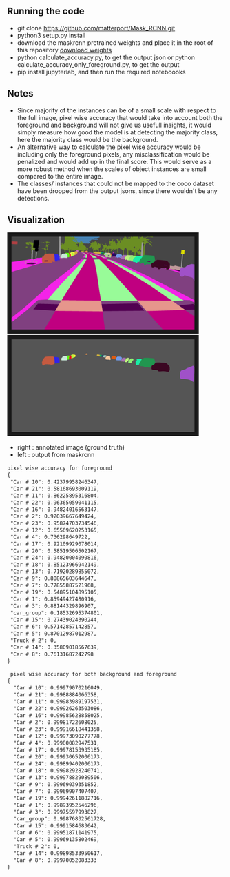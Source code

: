 ## Running the code
 - git clone https://github.com/matterport/Mask_RCNN.git
 - python3 setup.py install
 - download the maskrcnn pretrained weights and place it in the root of this repository [download weights](https://github.com/matterport/Mask_RCNN/releases/download/v2.0/mask_rcnn_coco.h5)
 - python calculate_accuracy.py, to get the output json or python calculate_accuracy_only_foreground.py, to get the output
 - pip install jupyterlab, and then run the required noteboooks

## Notes
 - Since majority of the instances can be of a small scale with respect to the full image, pixel wise accuracy that would take into account both the foreground and background will not give us usefull insights, it would simply measure how good the model is at detecting the majority class, here the majority class would be the background.
 - An alternative way to calculate the pixel wise accuracy would be including only the foreground pixels, any misclassification would be penalized and would add up in the final score. This would serve as a more robust method when the scales of object instances are small compared to the entire image.
 - The classes/ instances that could not be mapped to the coco dataset have been dropped from the output jsons, since there wouldn't be any detections.
 
 
 ## Visualization

  <a href="annotated_image.png" target="_blank"><img 
src="annotated_image.png" alt="annotation" width="425" height="215" 
border="10" /></a>
<a href="output_color_mask.png" target="_blank"><img 
src="output_color_mask.png" alt="output" width="425" height="215" 
border="10" /></a>
 - right : annotated image (ground truth)
 - left : output from maskrcnn
 ```
 pixel wise accuracy for foreground
{
  "Car # 10": 0.42379958246347,
  "Car # 21": 0.58168693009119,
  "Car # 11": 0.86225895316804,
  "Car # 22": 0.96365059041115,
  "Car # 16": 0.94824016563147,
  "Car # 2": 0.92039667649424,
  "Car # 23": 0.95874703734546,
  "Car # 12": 0.65569620253165,
  "Car # 4": 0.736298649722,
  "Car # 17": 0.92109929078014,
  "Car # 20": 0.58519506502167,
  "Car # 24": 0.94820004090816,
  "Car # 18": 0.85123966942149,
  "Car # 13": 0.71920289855072,
  "Car # 9": 0.80865603644647,
  "Car # 7": 0.77855887521968,
  "Car # 19": 0.54895104895105,
  "Car # 1": 0.85949427480916,
  "Car # 3": 0.88144329896907,
  "car_group": 0.18532695374801,
  "Car # 15": 0.27439024390244,
  "Car # 6": 0.57142857142857,
  "Car # 5": 0.87012987012987,
  "Truck # 2": 0,
  "Car # 14": 0.35809018567639,
  "Car # 8": 0.76131687242798
}

``` 
 
 
```
 pixel wise accuracy for both background and foreground
{
  "Car # 10": 0.99979070216049,
  "Car # 21": 0.9988884066358,
  "Car # 11": 0.99983989197531,
  "Car # 22": 0.99926263503086,
  "Car # 16": 0.99985628858025,
  "Car # 2": 0.99981722608025,
  "Car # 23": 0.99916618441358,
  "Car # 12": 0.99973090277778,
  "Car # 4": 0.99980082947531,
  "Car # 17": 0.99978153935185,
  "Car # 20": 0.99930652006173,
  "Car # 24": 0.99899402006173,
  "Car # 18": 0.99982928240741,
  "Car # 13": 0.99978829089506,
  "Car # 9": 0.99969039351852,
  "Car # 7": 0.99969907407407,
  "Car # 19": 0.99942611882716,
  "Car # 1": 0.99893952546296,
  "Car # 3": 0.99975597993827,
  "car_group": 0.99876832561728,
  "Car # 15": 0.9991584683642,
  "Car # 6": 0.99951871141975,
  "Car # 5": 0.99969135802469,
  "Truck # 2": 0,
  "Car # 14": 0.99898533950617,
  "Car # 8": 0.99970052083333
}
```
